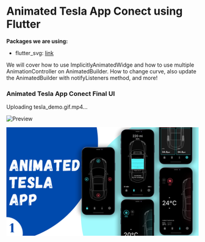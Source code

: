 # Animated Tesla App Conect using Flutter



**Packages we are using:**

- flutter_svg: [link](https://pub.dev/packages/flutter_svg)

We will cover how to use ImplicitlyAnimatedWidge and how to use multiple AnimationController on AnimatedBuilder. How to change curve, also update the AnimatedBuilder with notifyListeners method, and more!

### Animated Tesla App Conect Final UI



Uploading tesla_demo.gif.mp4…


![Preview](/gif.gif)

![App UI](/ui.png)
